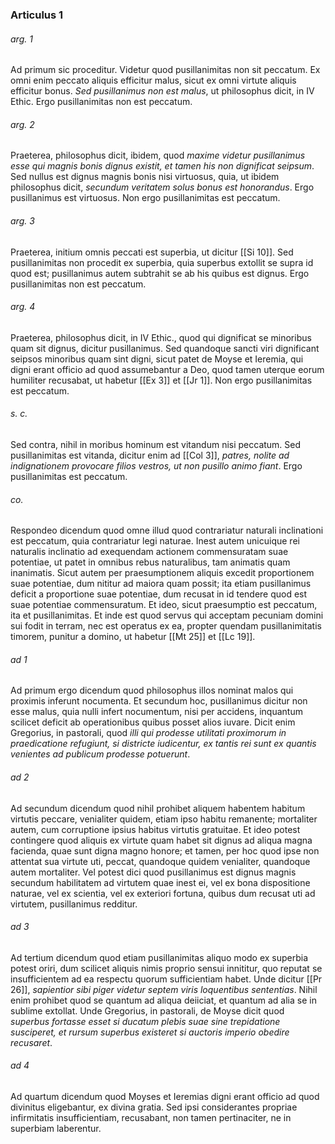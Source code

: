### Articulus 1

###### arg. 1
Ad primum sic proceditur. Videtur quod pusillanimitas non sit peccatum. Ex omni enim peccato aliquis efficitur malus, sicut ex omni virtute aliquis efficitur bonus. *Sed pusillanimus non est malus*, ut philosophus dicit, in IV Ethic. Ergo pusillanimitas non est peccatum.

###### arg. 2
Praeterea, philosophus dicit, ibidem, quod *maxime videtur pusillanimus esse qui magnis bonis dignus existit, et tamen his non dignificat seipsum*. Sed nullus est dignus magnis bonis nisi virtuosus, quia, ut ibidem philosophus dicit, *secundum veritatem solus bonus est honorandus*. Ergo pusillanimus est virtuosus. Non ergo pusillanimitas est peccatum.

###### arg. 3
Praeterea, initium omnis peccati est superbia, ut dicitur [[Si 10]]. Sed pusillanimitas non procedit ex superbia, quia superbus extollit se supra id quod est; pusillanimus autem subtrahit se ab his quibus est dignus. Ergo pusillanimitas non est peccatum.

###### arg. 4
Praeterea, philosophus dicit, in IV Ethic., quod qui dignificat se minoribus quam sit dignus, dicitur pusillanimus. Sed quandoque sancti viri dignificant seipsos minoribus quam sint digni, sicut patet de Moyse et Ieremia, qui digni erant officio ad quod assumebantur a Deo, quod tamen uterque eorum humiliter recusabat, ut habetur [[Ex 3]] et [[Jr 1]]. Non ergo pusillanimitas est peccatum.

###### s. c.
Sed contra, nihil in moribus hominum est vitandum nisi peccatum. Sed pusillanimitas est vitanda, dicitur enim ad [[Col 3]], *patres, nolite ad indignationem provocare filios vestros, ut non pusillo animo fiant*. Ergo pusillanimitas est peccatum.

###### co.
Respondeo dicendum quod omne illud quod contrariatur naturali inclinationi est peccatum, quia contrariatur legi naturae. Inest autem unicuique rei naturalis inclinatio ad exequendam actionem commensuratam suae potentiae, ut patet in omnibus rebus naturalibus, tam animatis quam inanimatis. Sicut autem per praesumptionem aliquis excedit proportionem suae potentiae, dum nititur ad maiora quam possit; ita etiam pusillanimus deficit a proportione suae potentiae, dum recusat in id tendere quod est suae potentiae commensuratum. Et ideo, sicut praesumptio est peccatum, ita et pusillanimitas. Et inde est quod servus qui acceptam pecuniam domini sui fodit in terram, nec est operatus ex ea, propter quendam pusillanimitatis timorem, punitur a domino, ut habetur [[Mt 25]] et [[Lc 19]].

###### ad 1
Ad primum ergo dicendum quod philosophus illos nominat malos qui proximis inferunt nocumenta. Et secundum hoc, pusillanimus dicitur non esse malus, quia nulli infert nocumentum, nisi per accidens, inquantum scilicet deficit ab operationibus quibus posset alios iuvare. Dicit enim Gregorius, in pastorali, quod *illi qui prodesse utilitati proximorum in praedicatione refugiunt, si districte iudicentur, ex tantis rei sunt ex quantis venientes ad publicum prodesse potuerunt*.

###### ad 2
Ad secundum dicendum quod nihil prohibet aliquem habentem habitum virtutis peccare, venialiter quidem, etiam ipso habitu remanente; mortaliter autem, cum corruptione ipsius habitus virtutis gratuitae. Et ideo potest contingere quod aliquis ex virtute quam habet sit dignus ad aliqua magna facienda, quae sunt digna magno honore; et tamen, per hoc quod ipse non attentat sua virtute uti, peccat, quandoque quidem venialiter, quandoque autem mortaliter. Vel potest dici quod pusillanimus est dignus magnis secundum habilitatem ad virtutem quae inest ei, vel ex bona dispositione naturae, vel ex scientia, vel ex exteriori fortuna, quibus dum recusat uti ad virtutem, pusillanimus redditur.

###### ad 3
Ad tertium dicendum quod etiam pusillanimitas aliquo modo ex superbia potest oriri, dum scilicet aliquis nimis proprio sensui innititur, quo reputat se insufficientem ad ea respectu quorum sufficientiam habet. Unde dicitur [[Pr 26]], *sapientior sibi piger videtur septem viris loquentibus sententias*. Nihil enim prohibet quod se quantum ad aliqua deiiciat, et quantum ad alia se in sublime extollat. Unde Gregorius, in pastorali, de Moyse dicit quod *superbus fortasse esset si ducatum plebis suae sine trepidatione susciperet, et rursum superbus existeret si auctoris imperio obedire recusaret*.

###### ad 4
Ad quartum dicendum quod Moyses et Ieremias digni erant officio ad quod divinitus eligebantur, ex divina gratia. Sed ipsi considerantes propriae infirmitatis insufficientiam, recusabant, non tamen pertinaciter, ne in superbiam laberentur.

